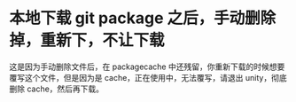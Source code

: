 # 本地下载 git package 之后，手动删除掉，重新下，不让下载

这是因为手动删除文件后，在 packagecache 中还残留，你重新下载的时候想要覆写这个文件，但是因为是 cache，正在使用中，无法覆写，请退出 unity，彻底删除 cache，然后再下载。